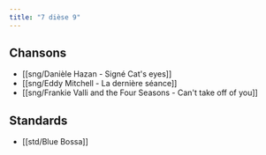 ```yaml
---
title: "7 dièse 9"
---
```


## Chansons

- [[sng/Danièle Hazan - Signé Cat's eyes]]
- [[sng/Eddy Mitchell - La dernière séance]]
- [[sng/Frankie Valli and the Four Seasons - Can't take off of you]]

## Standards

- [[std/Blue Bossa]]

